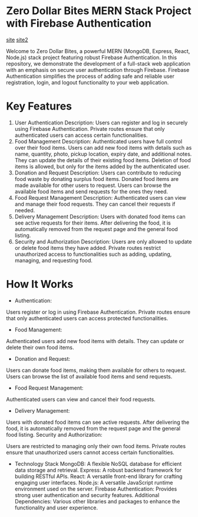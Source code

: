 # Zero Dollar Bites MERN Stack Project with Firebase Authentication
[site](https://zero-dollar-bites.web.app/)
[site2](https://whimsical-quokka-c54a71.netlify.app/)

Welcome to Zero Dollar Bites, a powerful MERN (MongoDB, Express, React, Node.js) stack project featuring robust Firebase Authentication. In this repository, we demonstrate the development of a full-stack web application with an emphasis on secure user authentication through Firebase. Firebase Authentication simplifies the process of adding safe and reliable user registration, login, and logout functionality to your web application.


# Key Features
1. User Authentication
Description:
Users can register and log in securely using Firebase Authentication.
Private routes ensure that only authenticated users can access certain functionalities.
2. Food Management
Description:
Authenticated users have full control over their food items.
Users can add new food items with details such as name, quantity, photo, pickup location, expiry date, and additional notes.
They can update the details of their existing food items.
Deletion of food items is allowed, but only for the items added by the authenticated user.
3. Donation and Request
Description:
Users can contribute to reducing food waste by donating surplus food items.
Donated food items are made available for other users to request.
Users can browse the available food items and send requests for the ones they need.
4. Food Request Management
Description:
Authenticated users can view and manage their food requests.
They can cancel their requests if needed.
5. Delivery Management
Description:
Users with donated food items can see active requests for their items.
After delivering the food, it is automatically removed from the request page and the general food listing.
6. Security and Authorization
Description:
Users are only allowed to update or delete food items they have added.
Private routes restrict unauthorized access to functionalities such as adding, updating, managing, and requesting food.

# How It Works
* Authentication:

Users register or log in using Firebase Authentication.
Private routes ensure that only authenticated users can access protected functionalities.
* Food Management:

Authenticated users add new food items with details.
They can update or delete their own food items.
* Donation and Request:

Users can donate food items, making them available for others to request.
Users can browse the list of available food items and send requests.
* Food Request Management:

Authenticated users can view and cancel their food requests.
* Delivery Management:

Users with donated food items can see active requests.
After delivering the food, it is automatically removed from the request page and the general food listing.
Security and Authorization:

Users are restricted to managing only their own food items.
Private routes ensure that unauthorized users cannot access certain functionalities.

* Technology Stack
MongoDB: A flexible NoSQL database for efficient data storage and retrieval.
Express: A robust backend framework for building RESTful APIs.
React: A versatile front-end library for crafting engaging user interfaces.
Node.js: A versatile JavaScript runtime environment used on the server.
Firebase Authentication: Provides strong user authentication and security features.
Additional Dependencies: Various other libraries and packages to enhance the functionality and user experience.
